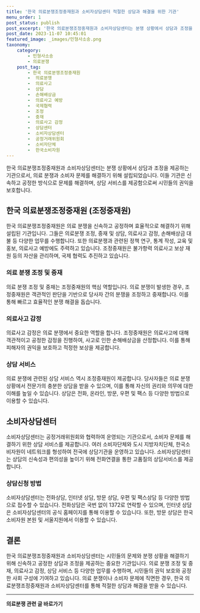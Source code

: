 ```yaml
---
title: '한국 의료분쟁조정중재원과 소비자상담센터 적절한 상담과 해결을 위한 기관'
menu_order: 1
post_status: publish
post_excerpt: '한국 의료분쟁조정중재원과 소비자상담센터는 분쟁 상황에서 상담과 조정을 제공하는 기관으로서, 의료 분쟁과 소비자 문제를 해결하기 위해 설립되었습니다. 이들 기관은 신속하고 공정한 방식으로 문제를 해결하며, 상담 서비스를 제공함으로써 시민들의 권익을 보호합니다.'
post_date: 2023-11-07 10:45:01
featured_image: _images/민형사소송.png
taxonomy:
    category:
        - 민형사소송
        - 의료분쟁
    post_tag:
        - 한국 의료분쟁조정중재원
        -  의료분쟁
        -  의료사고
        -  상담
        -  손해배상금
        -  의료사고 예방
        -  국제협력
        -  조정
        -  중재
        -  의료사고 감정
        -  상담센터
        -  소비자상담센터
        -  공정거래위원회
        -  소비자단체
        -  한국소비자원
---
```



한국 의료분쟁조정중재원과 소비자상담센터는 분쟁 상황에서 상담과 조정을 제공하는 기관으로서, 의료 분쟁과 소비자 문제를 해결하기 위해 설립되었습니다. 이들 기관은 신속하고 공정한 방식으로 문제를 해결하며, 상담 서비스를 제공함으로써 시민들의 권익을 보호합니다.

## 한국 의료분쟁조정중재원 (조정중재원)

한국 의료분쟁조정중재원은 의료 분쟁을 신속하고 공정하며 효율적으로 해결하기 위해 설립된 기관입니다. 그들은 의료분쟁 조정, 중재 및 상담, 의료사고 감정, 손해배상금 대불 등 다양한 업무를 수행합니다. 또한 의료분쟁과 관련된 정책 연구, 통계 작성, 교육 및 홍보, 의료사고 예방에도 주력하고 있습니다. 조정중재원은 불가항력 의료사고 보상 재원 등의 자산을 관리하며, 국제 협력도 추진하고 있습니다. 

### 의료 분쟁 조정 및 중재

의료 분쟁 조정 및 중재는 조정중재원의 핵심 역할입니다. 의료 분쟁이 발생한 경우, 조정중재원은 객관적인 판단을 기반으로 당사자 간의 분쟁을 조정하고 중재합니다. 이를 통해 빠르고 효율적인 분쟁 해결을 돕습니다.

### 의료사고 감정

의료사고 감정은 의료 분쟁에서 중요한 역할을 합니다. 조정중재원은 의료사고에 대해 객관적이고 공정한 감정을 진행하여, 사고로 인한 손해배상금을 산정합니다. 이를 통해 피해자의 권익을 보호하고 적정한 보상을 제공합니다.

### 상담 서비스

의료 분쟁에 관련된 상담 서비스 역시 조정중재원이 제공합니다. 당사자들은 의료 분쟁 상황에서 전문가의 충분한 상담을 받을 수 있으며, 이를 통해 자신의 권리와 의무에 대한 이해를 높일 수 있습니다. 상담은 전화, 온라인, 방문, 우편 및 팩스 등 다양한 방법으로 이용할 수 있습니다.

## 소비자상담센터

소비자상담센터는 공정거래위원회와 협력하여 운영되는 기관으로서, 소비자 문제를 해결하기 위한 상담 서비스를 제공합니다. 여러 소비자단체와 도시 지방자치단체, 한국소비자원이 네트워크를 형성하여 전국에 상담기관을 운영하고 있습니다. 소비자상담센터는 상담의 신속성과 편의성을 높이기 위해 전화연결을 통한 고품질의 상담서비스를 제공합니다.

### 상담신청 방법

소비자상담센터는 전화상담, 인터넷 상담, 방문 상담, 우편 및 팩스상담 등 다양한 방법으로 접수할 수 있습니다. 전화상담은 국번 없이 1372로 연락할 수 있으며, 인터넷 상담은 소비자상담센터의 공식 홈페이지를 통해 이용할 수 있습니다. 또한, 방문 상담은 한국소비자원 본원 및 서울지원에서 이용할 수 있습니다.

## 결론

한국 의료분쟁조정중재원과 소비자상담센터는 시민들의 문제와 분쟁 상황을 해결하기 위해 신속하고 공정한 상담과 조정을 제공하는 중요한 기관입니다. 의료 분쟁 조정 및 중재, 의료사고 감정, 상담 서비스 등 다양한 업무를 수행하며, 시민들의 권익 보호와 공정한 사회 구성에 기여하고 있습니다. 의료 분쟁이나 소비자 문제에 직면한 경우, 한국 의료분쟁조정중재원과 소비자상담센터를 통해 적절한 상담과 해결을 받을 수 있습니다.
<!-- wp:separator -->
<hr class="wp-block-separator has-alpha-channel-opacity"/>
<!-- /wp:separator -->

<!-- wp:group {"backgroundColor":"base","layout":{"type":"constrained"}} -->
<div class="wp-block-group has-base-background-color has-background"><!-- wp:paragraph {"align":"center","fontSize":"medium"} -->
<p class="has-text-align-center has-large-font-size"><strong>의료분쟁 관련 글 바로가기</strong></p>
<!-- /wp:paragraph -->


<!-- wp:latest-posts
{"categories":[{"id":19793,"count":19,"description":"","link":"https://uknowlaw.com/category/%ec%9d%98%eb%a3%8c%eb%b6%84%ec%9f%81/","name":"의료분쟁","slug":"의료분쟁","taxonomy":"category","parent":0,"meta":[],"_links":{"self":[{"href":"https://uknowlaw.com/wp-json/wp/v2/categories/19793"}],"collection":[{"href":"https://uknowlaw.com/wp-json/wp/v2/categories"}],"about":[{"href":"https://uknowlaw.com/wp-json/wp/v2/taxonomies/category"}],"wp:post_type":[{"href":"https://uknowlaw.com/wp-json/wp/v2/posts?categories=19793"}],"curies":[{"name":"wp","href":"https://api.w.org/{rel}","templated":true}]}}],"postsToShow":100,"excerptLength":28,"postLayout":"grid","columns":2,"featuredImageAlign":"left","featuredImageSizeSlug":"large","fontSize":"small"} /--></div>
<!-- /wp:group -->